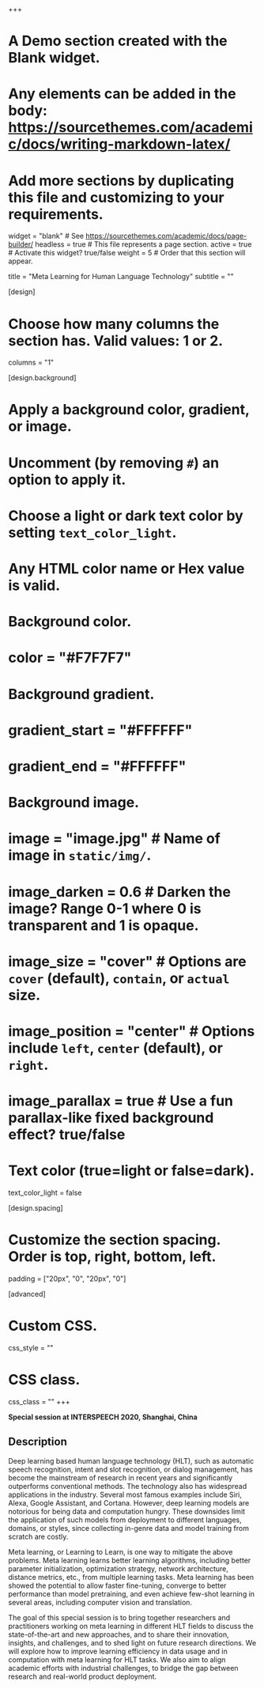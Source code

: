 +++
# A Demo section created with the Blank widget.
# Any elements can be added in the body: https://sourcethemes.com/academic/docs/writing-markdown-latex/
# Add more sections by duplicating this file and customizing to your requirements.

widget = "blank"  # See https://sourcethemes.com/academic/docs/page-builder/
headless = true  # This file represents a page section.
active =  true # Activate this widget? true/false
weight = 5  # Order that this section will appear.

title = "Meta Learning for Human Language Technology"
subtitle = ""

[design]
  # Choose how many columns the section has. Valid values: 1 or 2.
  columns = "1"

[design.background]
  # Apply a background color, gradient, or image.
  #   Uncomment (by removing `#`) an option to apply it.
  #   Choose a light or dark text color by setting `text_color_light`.
  #   Any HTML color name or Hex value is valid.

  # Background color.
  # color = "#F7F7F7"
  
  # Background gradient.
  # gradient_start = "#FFFFFF"
  # gradient_end = "#FFFFFF"
  
  # Background image.
  # image = "image.jpg"  # Name of image in `static/img/`.
  # image_darken = 0.6  # Darken the image? Range 0-1 where 0 is transparent and 1 is opaque.
  # image_size = "cover"  #  Options are `cover` (default), `contain`, or `actual` size.
  # image_position = "center"  # Options include `left`, `center` (default), or `right`.
  # image_parallax = true  # Use a fun parallax-like fixed background effect? true/false
  
  # Text color (true=light or false=dark).
  text_color_light = false

[design.spacing]
  # Customize the section spacing. Order is top, right, bottom, left.
  padding = ["20px", "0", "20px", "0"]

[advanced]
 # Custom CSS. 
 css_style = ""
 
 # CSS class.
 css_class = ""
+++
<!--weight:  5-->

**Special session at INTERSPEECH 2020, Shanghai, China**

## Description

Deep learning based human language technology (HLT), such as automatic speech recognition, intent and slot recognition, or dialog management, has become the mainstream of research in recent years and significantly outperforms conventional methods. The technology also has widespread applications in the industry. Several most famous examples include Siri, Alexa, Google Assistant, and Cortana. However, deep learning models are notorious for being data and computation hungry. These downsides limit the application of such models from deployment to different languages, domains, or styles, since collecting in-genre data and model training from scratch are costly.

Meta learning, or Learning to Learn, is one way to mitigate the above problems. Meta learning learns better learning algorithms, including better parameter initialization, optimization strategy, network architecture, distance metrics, etc., from multiple learning tasks. Meta learning has been showed the potential to allow faster fine-tuning, converge to better performance than model pretraining, and even achieve few-shot learning in several areas, including computer vision and translation.

The goal of this special session is to bring together researchers and practitioners working on meta learning in different HLT fields to discuss the state-of-the-art and new approaches, and to share their innovation, insights, and challenges, and to shed light on future research directions. We will explore how to improve learning efficiency in data usage and in computation with meta learning for HLT tasks. We also aim to align academic efforts with industrial challenges, to bridge the gap between research and real-world product deployment.


<!--{{% alert note %}}-->
<!--Important information-->
<!--{{% /alert %}}-->
